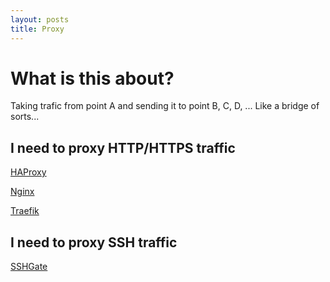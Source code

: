 ```yaml
---
layout: posts
title: Proxy
---
```


# What is this about?
Taking trafic from point A and sending it to point B, C, D, ... Like a bridge of sorts...

## I need to proxy HTTP/HTTPS traffic

[HAProxy](./haproxy)

[Nginx](./nginx)

[Traefik](./traefik)


## I need to proxy SSH traffic

[SSHGate](./sshgate)